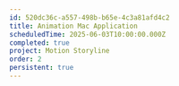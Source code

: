```yaml
---
id: 520dc36c-a557-498b-b65e-4c3a81afd4c2
title: Animation Mac Application
scheduledTime: 2025-06-03T10:00:00.000Z
completed: true
project: Motion Storyline
order: 2
persistent: true
---
```


